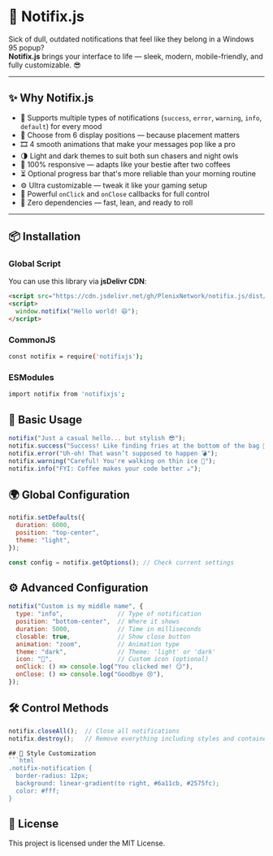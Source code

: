 # 🔔 Notifix.js

Sick of dull, outdated notifications that feel like they belong in a Windows 95 popup?  
**Notifix.js** brings your interface to life — sleek, modern, mobile-friendly, and fully customizable. 😎

---

## ✨ Why Notifix.js

- 🎨 Supports multiple types of notifications (`success`, `error`, `warning`, `info`, `default`) for every mood
- 🧭 Choose from 6 display positions — because placement matters
- 🎞️ 4 smooth animations that make your messages pop like a pro
- 🌗 Light and dark themes to suit both sun chasers and night owls
- 📱 100% responsive — adapts like your bestie after two coffees
- ⏳ Optional progress bar that's more reliable than your morning routine
- ⚙️ Ultra customizable — tweak it like your gaming setup
- 🔁 Powerful `onClick` and `onClose` callbacks for full control
- 🚀 Zero dependencies — fast, lean, and ready to roll

---

## 📦 Installation

### Global Script
You can use this library via **jsDelivr CDN**:
```html
<script src="https://cdn.jsdelivr.net/gh/PlenixNetwork/notifix.js/dist/main.js"></script>
<script>
  window.notifix("Hello world! 😄");
</script>
```

### CommonJS
```bash
const notifix = require('notifixjs');
```

### ESModules
```bash
import notifix from 'notifixjs';
```

## 🚀 Basic Usage
```javascript
notifix("Just a casual hello... but stylish 😎");
notifix.success("Success! Like finding fries at the bottom of the bag 🍟");
notifix.error("Uh-oh! That wasn’t supposed to happen 💣");
notifix.warning("Careful! You're walking on thin ice 🧊");
notifix.info("FYI: Coffee makes your code better ☕");
```

## 🌍 Global Configuration
```javascript
notifix.setDefaults({
  duration: 6000,
  position: "top-center",
  theme: "light",
});

const config = notifix.getOptions(); // Check current settings
```

## ⚙️ Advanced Configuration
```javascript
notifix("Custom is my middle name", {
  type: "info",               // Type of notification
  position: "bottom-center",  // Where it shows
  duration: 5000,             // Time in milliseconds
  closable: true,             // Show close button
  animation: "zoom",          // Animation type
  theme: "dark",              // Theme: 'light' or 'dark'
  icon: "🧠",                  // Custom icon (optional)
  onClick: () => console.log("You clicked me! 😏"),
  onClose: () => console.log("Goodbye 😢"),
});
```

## 🛠️ Control Methods
```javascript
notifix.closeAll();  // Close all notifications
notifix.destroy();   // Remove everything including styles and containers

## 🎨 Style Customization
```html
.notifix-notification {
  border-radius: 12px;
  background: linear-gradient(to right, #6a11cb, #2575fc);
  color: #fff;
}
```

## 📄 License
This project is licensed under the MIT License.
